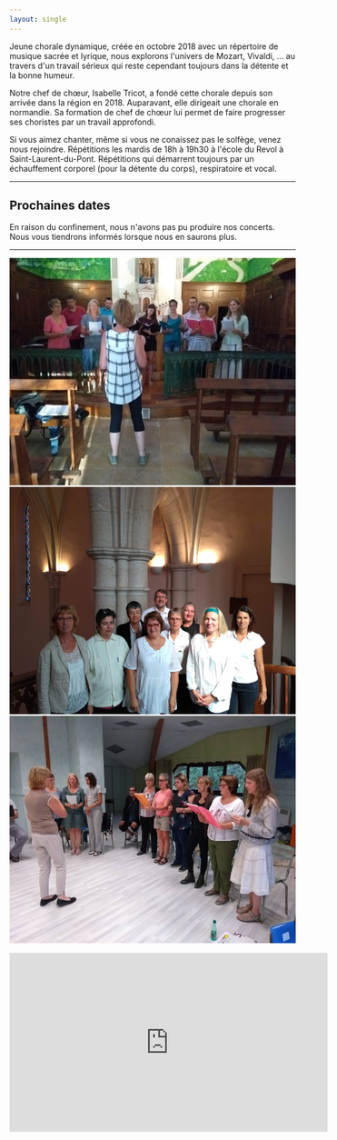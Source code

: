 ```yaml
---
layout: single
---
```


Jeune chorale dynamique, créée en octobre 2018 avec un répertoire de musique sacrée et lyrique, nous explorons l'univers de Mozart, Vivaldi, ... au travers d'un travail sérieux qui reste cependant toujours dans la détente et la bonne humeur.

Notre chef de chœur, Isabelle Tricot, a fondé cette chorale depuis son arrivée dans la région en 2018. Auparavant, elle dirigeait une chorale en normandie. Sa formation de chef de chœur lui permet de faire progresser ses choristes par un travail approfondi.

Si vous aimez chanter, même si vous ne conaissez pas le solfège, venez nous rejoindre. Répétitions les mardis de 18h à 19h30 à l'école du Revol à Saint-Laurent-du-Pont. Répétitions qui démarrent toujours par un échauffement corporel (pour la détente du corps), respiratoire et vocal.

<hr class="dots" />

## Prochaines dates

En raison du confinement, nous n'avons pas pu produire nos concerts. Nous vous
tiendrons informés lorsque nous en saurons plus.

<hr class="dots" />

<img class="center" src="/images/IMG_20190829_191047181_BURST000_COVER.jpg" height=400/>

<img class="center" src="/images/IMG_20190929_115248631.jpg" height=400/>

<img class="center" src="/images/IMG_20191001_184218018.jpg" height=400/>

<!--
<p><iframe width="560" height="315" class="center" src="https://www.youtube.com/embed/yanFWhFzjLQ" frameborder="0" allow="accelerometer; autoplay; encrypted-media; gyroscope; picture-in-picture" allowfullscreen></iframe></p>
-->
<p><iframe width="560" height="315" class="center" src="https://www.youtube.com/embed/Dh6g1uboC1M" frameborder="0" allow="accelerometer; autoplay; encrypted-media; gyroscope; picture-in-picture" allowfullscreen></iframe></p>
